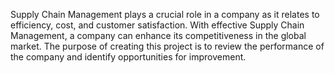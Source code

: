 Supply Chain Management plays a crucial role in a company as it relates to efficiency, cost, and customer satisfaction. With effective Supply Chain Management, a company can enhance its competitiveness in the global market.
The purpose of creating this project is to review the performance of the company and identify opportunities for improvement.
